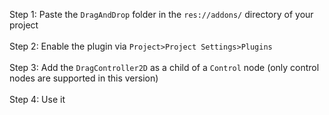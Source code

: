 
Step 1: Paste the ```DragAndDrop``` folder in the ```res://addons/``` directory of your project  
<br>
Step 2: Enable the plugin via ```Project>Project Settings>Plugins```<br>
<br>
Step 3: Add the ```DragController2D``` as a child of a ```Control``` node (only control nodes are supported in this version)  
<br>
Step 4: Use it
